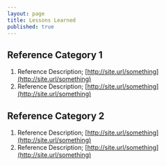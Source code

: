 ```yaml
---
layout: page
title: Lessons Learned
published: true
---
```


## Reference Category 1
1. Reference Description; [http://site.url/something](http://site.url/something)
1. Reference Description; [http://site.url/something](http://site.url/something)


## Reference Category 2
1. Reference Description; [http://site.url/something](http://site.url/something)
1. Reference Description; [http://site.url/something](http://site.url/something)
